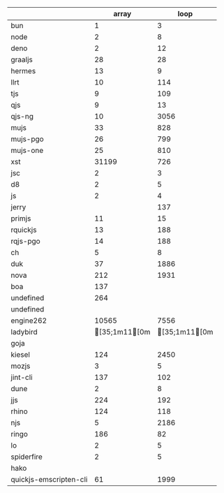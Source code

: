 | | array | loop |
| --- | --- | --- |
| bun | 1 | 3 |
| node | 2 | 8 |
| deno | 2 | 12 |
| graaljs | 28 | 28 |
| hermes | 13 | 9 |
| llrt | 10 | 114 |
| tjs | 9 | 109 |
| qjs | 9 | 13 |
| qjs-ng | 10 | 3056 |
| mujs | 33 | 828 |
| mujs-pgo | 26 | 799 |
| mujs-one | 25 | 810 |
| xst | 31199 | 726 |
| jsc | 2 | 3 |
| d8 | 2 | 5 |
| js | 2 | 4 |
| jerry |  | 137 |
| primjs | 11 | 15 |
| rquickjs | 13 | 188 |
| rqjs-pgo | 14 | 188 |
| ch | 5 | 8 |
| duk | 37 | 1886 |
| nova | 212 | 1931 |
| boa | 137
undefined | 264
undefined |
| engine262 | 10565 | 7556 |
| ladybird | [35;1m11[0m | [35;1m11[0m |
| goja |  |  |
| kiesel | 124 | 2450 |
| mozjs | 3 | 5 |
| jint-cli | 137 | 102 |
| dune | 2 | 8 |
| jjs | 224 | 192 |
| rhino | 124 | 118 |
| njs | 5 | 2186 |
| ringo | 186 | 82 |
| lo | 2 | 5 |
| spiderfire | 2 | 5 |
| hako |  |  |
| quickjs-emscripten-cli | 61 | 1999 |